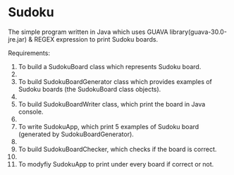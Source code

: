# Sudoku

The simple program written in Java which uses GUAVA library(guava-30.0-jre.jar) & REGEX expression to print Sudoku boards.

Requirements:
1.	To build a SudokuBoard class which represents Sudoku board.
2.	
3.	To build SudokuBoardGenerator class which provides examples of Sudoku boards (the SudokuBoard class objects).
4.	
5.	To build SudokuBoardWriter class, which print the board in Java console.
6.	
7.	To write SudokuApp, which print 5 examples of Sudoku board (generated by SudokuBoardGenerator).
8.	
9.	To build SudokuBoardChecker, which checks if the board is correct.
10.	
11.	To modyfiy SudokuApp to print under every board if correct or not.


